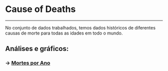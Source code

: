 # Cause of Deaths

----

No conjunto de dados trabalhados, temos dados históricos de diferentes causas de morte para todas as idades em todo o mundo.

## Análises e gráficos:

### -> [Mortes por Ano](analise_mortes_por_ano/analise.md)